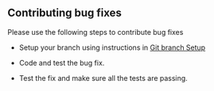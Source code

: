 
 ## Contributing bug fixes

 Please use the following steps to contribute bug fixes

* Setup your branch using instructions in [Git branch Setup](./Setup.md)

* Code and test the bug fix.

* Test the fix and make sure all the tests are passing.
